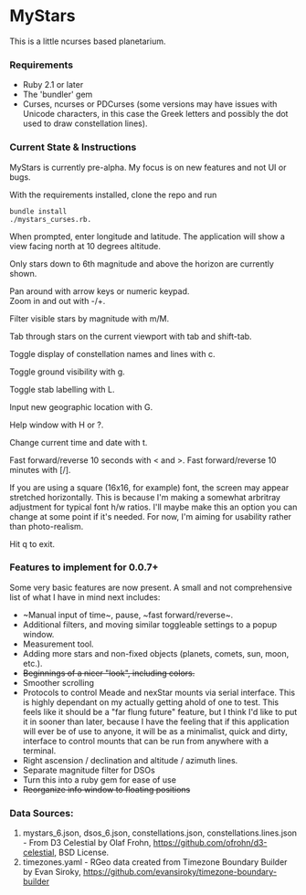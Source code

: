 # MyStars

This is a little ncurses based planetarium.

### Requirements

* Ruby 2.1 or later
* The 'bundler' gem
* Curses, ncurses or PDCurses (some versions may have issues with Unicode characters, in this case the Greek letters and possibly the dot used to draw constellation lines).

### Current State & Instructions

MyStars is currently pre-alpha.  My focus is on new features and not UI or bugs.

With the requirements installed, clone the repo and run 
```
bundle install
./mystars_curses.rb.
```

When prompted, enter longitude and latitude.  The application will show a view facing north at 10 degrees altitude.

Only stars down to 6th magnitude and above the horizon are currently shown.

Pan around with arrow keys or numeric keypad.  
Zoom in and out with -/+.

Filter visible stars by magnitude with m/M.

Tab through stars on the current viewport with tab and shift-tab.

Toggle display of constellation names and lines with c.

Toggle ground visibility with g.

Toggle stab labelling with L.

Input new geographic location with G.

Help window with H or ?.

Change current time and date with t.

Fast forward/reverse 10 seconds with < and >.  Fast forward/reverse 10 minutes with [/].

If you are using a square (16x16, for example) font, the screen may appear stretched horizontally.  This is because I'm making a somewhat arbritray adjustment for typical font h/w ratios.  I'll maybe make this an option you can change at some point if it's needed.  For now, I'm aiming for usability rather than photo-realism.

Hit q to exit.

### Features to implement for 0.0.7+

Some very basic features are now present.  A small and not comprehensive list of what I have in mind next includes:

* ~Manual input of time~, pause, ~fast forward/reverse~.
* Additional filters, and moving similar toggleable settings to a popup window.
* Measurement tool.
* Adding more stars and non-fixed objects (planets, comets, sun, moon, etc.).
* ~~Beginnings of a nicer "look", including colors.~~
* Smoother scrolling
* Protocols to control Meade and nexStar mounts via serial interface.  This is highly dependant on my actually getting ahold of one to test.  This feels like it should be a "far flung future" feature, but I think I'd like to put it in sooner than later, because I have the feeling that if this application will ever be of use to anyone, it will be as a minimalist, quick and dirty, interface to control mounts that can be run from anywhere with a terminal. 
* Right ascension / declination and altitude / azimuth lines.
* Separate magnitude filter for DSOs
* Turn this into a ruby gem for ease of use
* ~~Reorganize info window to floating positions~~

### Data Sources:

1. mystars\_6.json, dsos\_6.json, constellations.json, constellations.lines.json - From D3 Celestial by Olaf Frohn, https://github.com/ofrohn/d3-celestial, BSD License.
2. timezones.yaml - RGeo data created from Timezone Boundary Builder by Evan Siroky, https://github.com/evansiroky/timezone-boundary-builder
